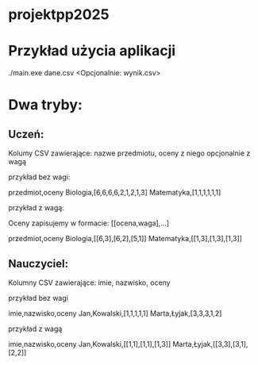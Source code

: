 # projektpp2025

# Przykład użycia aplikacji

./main.exe dane.csv <Opcjonalnie: wynik.csv>

# Dwa tryby:
## Uczeń:
Kolumy CSV zawierające: nazwe przedmiotu, oceny z niego opcjonalnie z wagą

przykład bez wagi:

przedmiot,oceny
Biologia,[6,6,6,6,2,1,2,1,3]
Matematyka,[1,1,1,1,1,1]

przykład z wagą:

Oceny zapisujemy w formacie: [[ocena,waga],...]

przedmiot,oceny
Biologia,[[6,3],[6,2],[5,1]]
Matematyka,[[1,3],[1,3],[1,3]]

## Nauczyciel:
Kolumny CSV zawierające: imie, nazwisko, oceny

przykład bez wagi

imie,nazwisko,oceny
Jan,Kowalski,[1,1,1,1,1]
Marta,Łyjak,[3,3,3,1,2]

przykład z wagą

imie,nazwisko,oceny
Jan,Kowalski,[[1,1],[1,1],[1,3]]
Marta,Łyjak,[[3,3],[3,1],[2,2]]